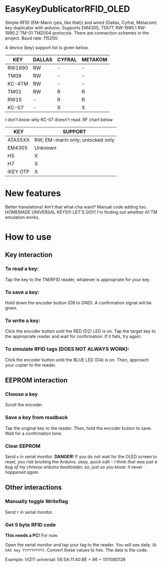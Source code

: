 # EasyKeyDublicatorRFID_OLED
Simple RFID (EM-Marin (yes, like that)) and wired (Dallas, Cyfral, Metacom) key duplicator with arduino. Supports EM4305, T5577, RW-1990.1 RW-1990.2 TM-01 TM2004 protocols. There are connection schemes in the project.
Baud rate: 115200.

A device (key) support list is given below.

| KEY | DALLAS | CYFRAL | METAKOM |
| --- | --- | --- | --- |
| RW1990 | RW | \- | \- |
| TM08 | RW | \- | \- |
| KC-4TM | RW | \- | \- |
| TM01 | RW | R | R |
| RW15 | \- | R | R |
| KC-07 | \- | X | X |

I don't know why KC-07 doesn't read. RF chart below

| KEY | SUPPORT |
| --- | --- |
| ATA55XX | RW; EM-marin only; unlocked only |
| EM4305 | Unknown
| H5 | X |
| H7 | X |
| iKEY OTP | X |

# New features
Better translations! Ain't that what-cha want?
Manual code adding too. HOMEMADE UNIVERSAL KEYS!!! LET'S GO!!!
I'm finding out whether A1 TM emulation works.

# How to use

## Key interaction

### To read a key:
Tap the key to the TM/RFID reader, whatever is appropriate for your key.

### To save a key:
Hold down the encoder button (D8 to GND). A confirmation signal will be given.

### To write a key:
Click the encoder button until the RED (D2) LED is on. Tap the target key to the appropriate reader and wait for confirmation. If it fails, try again.

### To simulate RFID tags (DOES NOT ALWAYS WORK):
Click the encoder button until the BLUE LED (D4) is on. Then, approach your copier to the reader. 

## EEPROM interaction

### Choose a key
Scroll the encoder.

### Save a key from readback
Tap the original key to the reader. Then, hold the encoder button to save. Wait for a confirmation tone.

### Clear EEPROM
Send `e` in serial monitor. 
**DANGER!** If you do not wait for the OLED screen to reset, you risk bricking the Arduino.
*okay, quick edit - I think that was just a bug of my chinese arduino bootloader, so, just so you know. it never happened again.*

## Other interactions

### Manually toggle Writeflag
Send `t` in serial monitor.

### Get 5 byte RFID code
**This needs a PC!** For now.

Open the serial monitor and tap your tag to the reader. You will see data: `ID XXX key YYYYYYYYYY`. Convert these values to hex. The data is the code.

Example: VIZIT universal: 56:5A:11:40:BE = 86 + 1511080126
